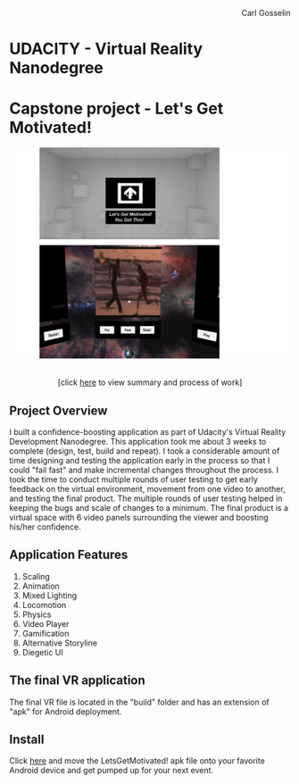 <p align="right">
Carl Gosselin
</p>

# UDACITY - Virtual Reality Nanodegree

# Capstone project - Let's Get Motivated!

<p align="center">
<img src="pics/000 - Overall.png">
</p>
<p align="center">
<br>
[click <a target="_new" href="LetsGetMotivated! - Summary and Process.md">here</a> to view summary and process of work]
</p>


## Project Overview

I built a confidence-boosting application as part of Udacity's Virtual Reality Development Nanodegree.  This application took me about 3 weeks to complete (design, test, build and repeat).
I took a considerable amount of time designing and testing the application early in the process so that I could "fail fast" and make incremental changes throughout the process.
I took the time to conduct multiple rounds of user testing to get early feedback on the virtual environment, movement from one video to another, and testing the final product.
The multiple rounds of user testing helped in keeping the bugs and scale of changes to a minimum.  The final product is a virtual space with 6 video panels surrounding the viewer and boosting his/her confidence.  

## Application Features

1. Scaling
2. Animation
3. Mixed Lighting
4. Locomotion
5. Physics
6. Video Player
7. Gamification
8. Alternative Storyline
9. Diegetic UI

## The final VR application

The final VR file is located in the "build" folder and has an extension of "apk" for Android deployment.

## Install

Click <a href="build/">here</a> and move the LetsGetMotivated! apk file onto your favorite Android device and get pumped up for your next event.


